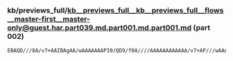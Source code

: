 ### kb/previews_full/kb__previews_full__kb__previews_full__flows__master-first__master-only@guest.har.part039.md.part001.md.part001.md (part 002)

```md
EBAQD///8A/v7+AAIBAgAA/wAAAAAAAP39/QD9/f0A////AAAAAAAAAAAA/v7+AP///wAAAAEAAAACAP//AAD+/v8AAAABAP7+/wD7/P0A/v7/AAUEAwABAP8AA
```

```
